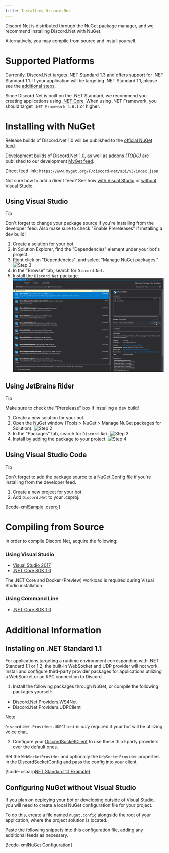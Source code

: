 ```yaml
---
title: Installing Discord.Net
---
```


Discord.Net is distributed through the NuGet package manager, and we 
recommend installing Discord.Net with NuGet.

Alternatively, you may compile from source and install yourself.

# Supported Platforms

Currently, Discord.Net targets [.NET Standard] 1.3 and offers support
for .NET Standard 1.1. If your application will be targeting .NET
Standard 1.1, please see the [additional steps].

Since Discord.Net is built on the .NET Standard, we recommend you
creating applications using [.NET Core]. When using .NET Framework, 
you should target `.NET Framework 4.6.1` or higher.

[.NET Standard]: https://docs.microsoft.com/en-us/dotnet/articles/standard/library
[.NET Core]: https://docs.microsoft.com/en-us/dotnet/articles/core/
[additional steps]: #installing-on-net-standard-11

# Installing with NuGet

Release builds of Discord.Net 1.0 will be published to the
[official NuGet feed].

Development builds of Discord.Net 1.0, as well as addons *(TODO)* are
published to our development [MyGet feed].

Direct feed link: `https://www.myget.org/F/discord-net/api/v3/index.json`

Not sure how to add a direct feed? See how [with Visual Studio] or 
[without Visual Studio].

[official NuGet feed]: https://nuget.org
[MyGet feed]: https://www.myget.org/feed/Packages/discord-net
[with Visual Studio]: https://docs.microsoft.com/en-us/nuget/tools/package-manager-ui#package-sources
[without Visual Studio]: #configuring-nuget-without-visual-studio

## Using Visual Studio

> [!TIP]
>Don't forget to change your package source if you're installing from
the developer feed.
>Also make sure to check "Enable Prereleases" if installing a dev
build!

1. Create a solution for your bot.
2. In Solution Explorer, find the "Dependencies" element under your
bot's project.
3. Right click on "Dependencies", and select "Manage NuGet packages."
![Step 3](images/install-vs-deps.png)
4. In the "Browse" tab, search for `Discord.Net`.
5. Install the `Discord.Net` package.
![Step 5](images/install-vs-nuget.png)

## Using JetBrains Rider

> [!TIP]
Make sure to check the "Prerelease" box if installing a dev build!

1. Create a new solution for your bot.
2. Open the NuGet window (Tools > NuGet > Manage NuGet packages for
Solution).
![Step 2](images/install-rider-nuget-manager.png)
3. In the "Packages" tab, search for `Discord.Net`.
![Step 3](images/install-rider-search.png)
4. Install by adding the package to your project.
![Step 4](images/install-rider-add.png)

## Using Visual Studio Code

> [!TIP]
Don't forget to add the package source to a [NuGet.Config file] if
you're installing from the developer feed.

1. Create a new project for your bot.
2. Add `Discord.Net` to your .csproj.

[!code-xml[Sample .csproj](samples/project.csproj)]

[NuGet.Config file]: #configuring-nuget-without-visual-studio

# Compiling from Source

In order to compile Discord.Net, acquire the following:

### Using Visual Studio

- [Visual Studio 2017](https://www.visualstudio.com/)
- [.NET Core SDK 1.0](https://www.microsoft.com/net/download/core#/sdk)

The .NET Core and Docker (Preview) workload is required during Visual
Studio installation.

### Using Command Line

- [.NET Core SDK 1.0](https://www.microsoft.com/net/download/core#/sdk)

# Additional Information

## Installing on .NET Standard 1.1

For applications targeting a runtime environment corresponding with 
.NET Standard 1.1 or 1.2, the built-in WebSocket and UDP provider will 
not work. Install and configure third-party provider packages for 
applications utilizing a WebSocket or an RPC connection to Discord.

1. Install the following packages through NuGet, or compile the 
following packages yourself:

- Discord.Net.Providers.WS4Net
- Discord.Net.Providers.UDPClient

>[!NOTE]
`Discord.Net.Providers.UDPClient` is _only_ required if your bot will 
be utilizing voice chat.

2. Configure your [DiscordSocketClient] to use these third-party 
providers over the default ones.

Set the `WebSocketProvider` and optionally the `UdpSocketProvider` 
properties in the [DiscordSocketConfig] and pass the config into 
your client.

[!code-csharp[NET Standard 1.1 Example](samples/netstd11.cs)]

[DiscordSocketClient]: xref:Discord.WebSocket.DiscordSocketClient
[DiscordSocketConfig]: xref:Discord.WebSocket.DiscordSocketConfig

## Configuring NuGet without Visual Studio

If you plan on deploying your bot or developing outside of Visual
Studio, you will need to create a local NuGet configuration file for
your project.

To do this, create a file named `nuget.config` alongside the root of
your application, where the project solution is located.

Paste the following snippets into this configuration file, adding any
additional feeds as necessary.

[!code-xml[NuGet Configuration](samples/nuget.config)]
